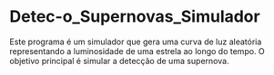 # Detec-o_Supernovas_Simulador
Este programa é um simulador que gera uma curva de luz aleatória representando a luminosidade de uma estrela ao longo do tempo. O objetivo principal é simular a detecção de uma supernova.
